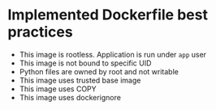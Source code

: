 # Implemented Dockerfile best practices

+ This image is rootless. Application is run under `app` user
+ This image is not bound to specific UID
+ Python files are owned by root and not writable
+ This image uses trusted base image
+ This image uses COPY
+ This image uses dockerignore
